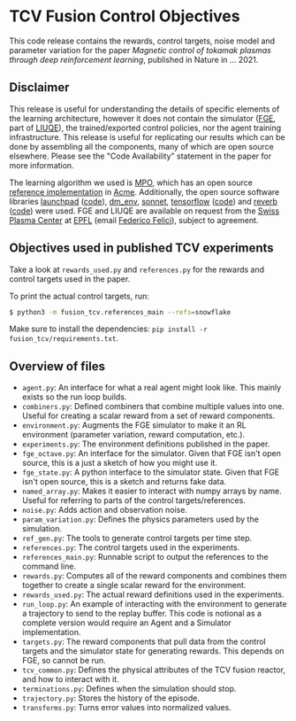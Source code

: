 # TCV Fusion Control Objectives

This code release contains the rewards, control targets, noise model and
parameter variation for the paper *Magnetic control of tokamak plasmas through
deep reinforcement learning*, published in Nature in ... 2021.

## Disclaimer

This release is useful for understanding the details of specific elements of the
learning architecture, however it does not contain the simulator
([FGE](https://infoscience.epfl.ch/record/283775), part of
[LIUQE](https://www.epfl.ch/research/domains/swiss-plasma-center/liuqe-suite/)),
the trained/exported control policies, nor the agent training infrastructure.
This release is useful for replicating our results which can be done by
assembling all the components, many of which are open source elsewhere. Please
see the "Code Availability" statement in the paper for more information.

The learning algorithm we used is
[MPO](https://arxiv.org/abs/1812.02256), which has an open source
[reference implementation](https://github.com/deepmind/acme) in
[Acme](https://arxiv.org/abs/2006.00979). Additionally, the open source software
libraries [launchpad](https://arxiv.org/abs/2106.04516)
([code](https://github.com/deepmind/launchpad)),
[dm_env](https://github.com/deepmind/dm_env),
[sonnet](https://github.com/deepmind/sonnet),
[tensorflow](https://arxiv.org/abs/1603.04467)
([code](https://www.tensorflow.org/)) and
[reverb](https://arxiv.org/pdf/2102.04736.pdf)
([code](https://github.com/deepmind/reverb)) were used.
FGE and LIUQE are available on request from the
[Swiss Plasma Center](https://www.epfl.ch/research/domains/swiss-plasma-center/)
at [EPFL](https://www.epfl.ch/en/)
(email [Federico Felici](mailto:federico.felici@epfl.ch)), subject to agreement.

## Objectives used in published TCV experiments

Take a look at `rewards_used.py` and `references.py` for the rewards and control
targets used in the paper.

To print the actual control targets, run:

```sh
$ python3 -m fusion_tcv.references_main --refs=snowflake
```

Make sure to install the dependencies:
`pip install -r fusion_tcv/requirements.txt`.

## Overview of files

* `agent.py`: An interface for what a real agent might look like. This mainly
  exists so the run loop builds.
* `combiners.py`: Defined combiners that combine multiple values into one.
  Useful for creating a scalar reward from a set of reward components.
* `environment.py`: Augments the FGE simulator to make it an RL environment
  (parameter variation, reward computation, etc.).
* `experiments.py`: The environment definitions published in the paper.
* `fge_octave.py`: An interface for the simulator. Given that FGE isn't open
  source, this is a just a sketch of how you might use it.
* `fge_state.py`: A python interface to the simulator state. Given that FGE
  isn't open source, this is a sketch and returns fake data.
* `named_array.py`: Makes it easier to interact with numpy arrays by name.
  Useful for referring to parts of the control targets/references.
* `noise.py`: Adds action and observation noise.
* `param_variation.py`: Defines the physics parameters used by the simulation.
* `ref_gen.py`: The tools to generate control targets per time step.
* `references.py`: The control targets used in the experiments.
* `references_main.py`: Runnable script to output the references to the command
  line.
* `rewards.py`: Computes all of the reward components and combines them together
  to create a single scalar reward for the environment.
* `rewards_used.py`: The actual reward definitions used in the experiments.
* `run_loop.py`: An example of interacting with the environment to generate a
  trajectory to send to the replay buffer. This code is notional as a complete
  version would require an Agent and a Simulator implementation.
* `targets.py`: The reward components that pull data from the control targets
  and the simulator state for generating rewards. This depends on FGE, so
  cannot be run.
* `tcv_common.py`: Defines the physical attributes of the TCV fusion reactor,
  and how to interact with it.
* `terminations.py`: Defines when the simulation should stop.
* `trajectory.py`: Stores the history of the episode.
* `transforms.py`: Turns error values into normalized values.
